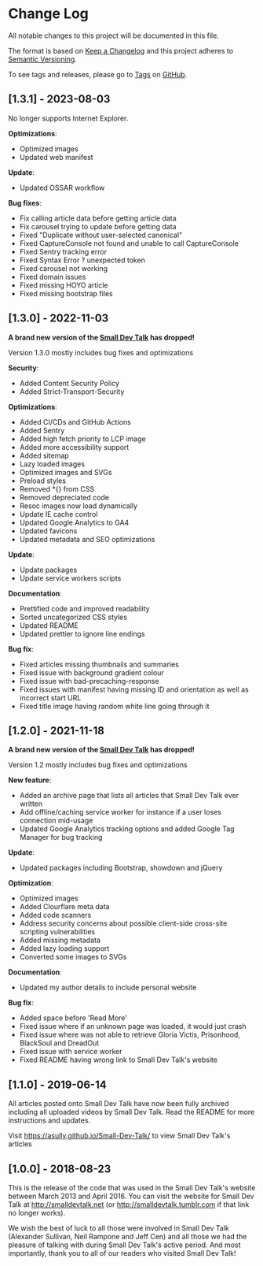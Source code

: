 # Change Log

All notable changes to this project will be documented in this file.

The format is based on [Keep a Changelog](http://keepachangelog.com/) and this project adheres to [Semantic Versioning](http://semver.org/).

To see tags and releases, please go to [Tags](https://github.com/AlexJSully/Small-Dev-Talk/tags) on [GitHub](https://github.com/AlexJSully/Small-Dev-Talk).

## [1.3.1] - 2023-08-03

No longer supports Internet Explorer.

**Optimizations**:

-   Optimized images
-   Updated web manifest

**Update**:

-   Updated OSSAR workflow

**Bug fixes**:

-   Fix calling article data before getting article data
-   Fix carousel trying to update before getting data
-   Fixed "Duplicate without user-selected canonical"
-   Fixed CaptureConsole not found and unable to call CaptureConsole
-   Fixed Sentry tracking error
-   Fixed Syntax Error ? unexpected token
-   Fixed carousel not working
-   Fixed domain issues
-   Fixed missing HOYO article
-   Fixed missing bootstrap files

## [1.3.0] - 2022-11-03

**A brand new version of the [Small Dev Talk](https://smalldevtalk.net/) has dropped!**

Version 1.3.0 mostly includes bug fixes and optimizations

**Security**:

-   Added Content Security Policy
-   Added Strict-Transport-Security

**Optimizations**:

-   Added CI/CDs and GitHub Actions
-   Added Sentry
-   Added high fetch priority to LCP image
-   Added more accessibility support
-   Added sitemap
-   Lazy loaded images
-   Optimized images and SVGs
-   Preload styles
-   Removed \*{} from CSS
-   Removed depreciated code
-   Resoc images now load dynamically
-   Update IE cache control
-   Updated Google Analytics to GA4
-   Updated favicons
-   Updated metadata and SEO optimizations

**Update**:

-   Update packages
-   Update service workers scripts

**Documentation**:

-   Prettified code and improved readability
-   Sorted uncategorized CSS styles
-   Updated README
-   Updated prettier to ignore line endings

**Bug fix**:

-   Fixed articles missing thumbnails and summaries
-   Fixed issue with background gradient colour
-   Fixed issue with bad-precaching-response
-   Fixed issues with manifest having missing ID and orientation as well as incorrect start URL
-   Fixed title image having random white line going through it

## [1.2.0] - 2021-11-18

**A brand new version of the [Small Dev Talk](https://smalldevtalk.net/) has dropped!**

Version 1.2 mostly includes bug fixes and optimizations

**New feature**:

-   Added an archive page that lists all articles that Small Dev Talk ever written
-   Add offline/caching service worker for instance if a user loses connection mid-usage
-   Updated Google Analytics tracking options and added Google Tag Manager for bug tracking

**Update**:

-   Updated packages including Bootstrap, showdown and jQuery

**Optimization**:

-   Optimized images
-   Added Clourflare meta data
-   Added code scanners
-   Address security concerns about possible client-side cross-site scripting vulnerabilities
-   Added missing metadata
-   Added lazy loading support
-   Converted some images to SVGs

**Documentation**:

-   Updated my author details to include personal website

**Bug fix**:

-   Added space before 'Read More'
-   Fixed issue where if an unknown page was loaded, it would just crash
-   Fixed issue where was not able to retrieve Gloria Victis, Prisonhood, BlackSoul and DreadOut
-   Fixed issue with service worker
-   Fixed README having wrong link to Small Dev Talk's website

## [1.1.0] - 2019-06-14

All articles posted onto Small Dev Talk have now been fully archived including all uploaded videos by Small Dev Talk. Read the README for more instructions and updates.

Visit https://asully.github.io/Small-Dev-Talk/ to view Small Dev Talk's articles

## [1.0.0] - 2018-08-23

This is the release of the code that was used in the Small Dev Talk's website between March 2013 and April 2016. You can visit the website for Small Dev Talk at http://smalldevtalk.net (or http://smalldevtalk.tumblr.com if that link no longer works).

We wish the best of luck to all those were involved in Small Dev Talk (Alexander Sullivan, Neil Rampone and Jeff Cen) and all those we had the pleasure of talking with during Small Dev Talk's active period. And most importantly, thank you to all of our readers who visited Small Dev Talk!

